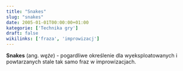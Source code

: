 ```yaml
---
title: "Snakes"
slug: "snakes"
date: 2005-01-01T00:00:00+01:00
kategorie: ['Technika gry']
draft: false
wikilinks: ['fraza', 'improwizacj']
---
```

**Snakes** (ang. *węże*) - pogardliwe określenie dla wyeksploatowanych i
powta­rzanych stale tak samo fraz<!-- link nie odnosił się do niczego --> w
improwizacjach<!-- link nie odnosił się do niczego -->.

